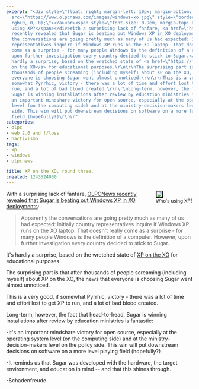 ```yaml
---
excerpt: "<div style=\"float: right; margin-left: 10px; margin-bottom: 5px;\"><a href=\"https://www.flickr.com/photos/nirak/2366816727/\"><img
  src=\"https://www.olpcnews.com/images/windows-xo.jpg\" style=\"border: 2px solid
  rgb(0, 0, 0);\"></a><br><span style=\"font-size: 0.9em; margin-top: 0px;\">Who's
  using XP?</span></div>With a surprising lack of fanfare, <a href=\"https://www.olpcnews.com/software/windows/nobody_buying_windows_xo_laptops.html\">OLPCNews
  recently revealed that Sugar is beating out Windows XP in XO deployments</a>:\r\n\r\n<blockquote>Apparently
  the conversations are going pretty much as many of us had expected: Initially country
  representatives inquire if Windows XP runs on the XO laptop. That doesn't really
  come as a surprise - for many people Windows is the definition of a computer. However,
  upon further investigation every country decided to stick to Sugar.</blockquote>\r\n\r\nIt's
  hardly a surprise, based on the wretched state of <a href=\"https://joncamfield.com/blog/2008.05/ms-on-xo-its-so-bad-you-have-t.html\">XP
  on the XO</a> for educational purposes.\r\n\r\nThe surprising part is that after
  thousands of people screaming (including myself) about XP on the XO, the news that
  everyone is choosing Sugar went almost unnoticed.\r\n\r\nThis is a very good, if
  somewhat Pyrrhic, victory - there was a lot of time and effort lost to get XP to
  run, and a lot of bad blood created.\r\n\r\nLong-term, however, the fact that head-to-head,
  Sugar is winning installations after review by education ministries is fantastic:\r\n\r\n-It's
  an important mindshare victory for open source, especially at the operating system
  level (on the computing side) and at the ministry-decision-makers level on the policy
  side. This win will put downstream decisions on software on a more level playing
  field (hopefully?)\r\n\r"
categories:
- olpc
- web 2.0 and f/loss
- hactivismo
tags:
- xp
- windows
- olpcnews

title: XP on the XO, round three.
created: 1243524050
---
```

<div style="float: right; margin-left: 10px; margin-bottom: 5px;"><a href="https://www.flickr.com/photos/nirak/2366816727/"><img src="https://www.olpcnews.com/images/windows-xo.jpg" style="border: 2px solid rgb(0, 0, 0);"></a><br><span style="font-size: 0.9em; margin-top: 0px;">Who's using XP?</span></div>With a surprising lack of fanfare, <a href="https://www.olpcnews.com/software/windows/nobody_buying_windows_xo_laptops.html">OLPCNews recently revealed that Sugar is beating out Windows XP in XO deployments</a>:

<blockquote>Apparently the conversations are going pretty much as many of us had expected: Initially country representatives inquire if Windows XP runs on the XO laptop. That doesn't really come as a surprise - for many people Windows is the definition of a computer. However, upon further investigation every country decided to stick to Sugar.</blockquote>

It's hardly a surprise, based on the wretched state of <a href="https://joncamfield.com/blog/2008.05/ms-on-xo-its-so-bad-you-have-t.html">XP on the XO</a> for educational purposes.

The surprising part is that after thousands of people screaming (including myself) about XP on the XO, the news that everyone is choosing Sugar went almost unnoticed.

This is a very good, if somewhat Pyrrhic, victory - there was a lot of time and effort lost to get XP to run, and a lot of bad blood created.

Long-term, however, the fact that head-to-head, Sugar is winning installations after review by education ministries is fantastic:

-It's an important mindshare victory for open source, especially at the operating system level (on the computing side) and at the ministry-decision-makers level on the policy side. This win will put downstream decisions on software on a more level playing field (hopefully?)

-It reminds us that Sugar was developed with the hardware, the target environment, and education in mind -- and that this shines through.

-Schadenfreude.

